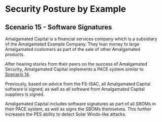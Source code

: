 # Security Posture by Example

## Scenario 15 - Software Signatures

Amalgamated Capital is a financial services company
which is a subsidiary of
the Amalgamated Example Company.
They loan money to large Amalgamated customers
as part of the sale of other Amalgamated products.

After hearing stories from their peers
on the success of Amalgamated Security,
Amalgamated Capital implements a PACE system
similar to [Scenario 14](./Scenario_14.md).

Previously, based on advice from the FS-ISAC,
all Amalgamated Capital software is signed,
as well as all software from Amalgamated Capital suppliers
is signed.

Amalgamated Capital includes software signatures as part
of all SBOMs in their PACE system, as well as signs the SBOMs themselves.
This further increases the PES ability
to detect Solar Winds-like attacks.
